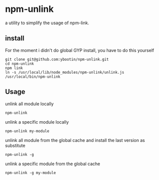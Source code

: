 # npm-unlink

a utility to simplify the usage of npm-link.

## install
For the moment i didn't do global GYP install, you have to do this yourself

    git clone git@github.com:ybootin/npm-unlink.git
    cd npm-unlink
    npm link
    ln -s /usr/local/lib/node_modules/npm-unlink/unlink.js /usr/local/bin/npm-unlink


## Usage
unlink all module locally

    npm-unlink

unlink a specific module locally

    npm-unlink my-module

unlink all module from the global cache and install the last version as substitute

    npm-unlink -g

unlink a specific module from the global cache

    npm-unlink -g my-module
